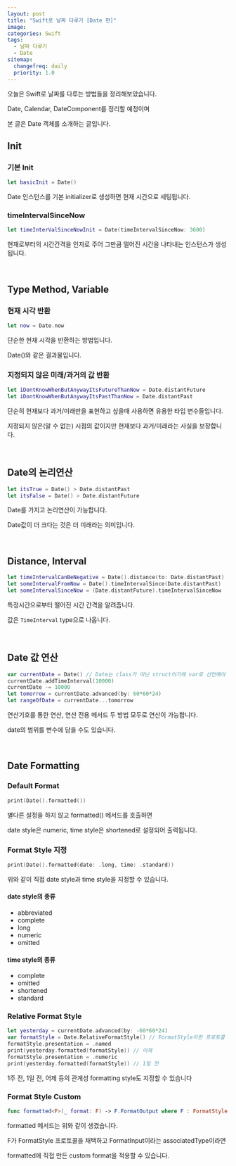 ```yaml
---
layout: post
title: "Swift로 날짜 다루기 [Date 편]"
image:
categories: Swift
tags: 
  - 날짜 다루기
  - Date
sitemap:
  changefreq: daily
  priority: 1.0
---
```




오늘은 Swift로 날짜를 다루는 방법들을 정리해보았습니다.

Date, Calendar, DateComponent를 정리할 예정이며

본 글은 Date 객체를 소개하는 글입니다.



## Init

### 기본 Init

```swift
let basicInit = Date()
```

Date 인스턴스를 기본 initializer로 생성하면 현재 시간으로 세팅됩니다.



### timeIntervalSinceNow

```swift
let timeInterValSinceNowInit = Date(timeIntervalSinceNow: 3600)
```

현재로부터의 시간간격을 인자로 주어 그만큼 떨어진 시간을 나타내는 인스턴스가 생성됩니다.

<br/>  

## Type Method, Variable

### 현재 시각 반환

```swift
let now = Date.now
```

단순한 현재 시각을 반환하는 방법입니다. 

Date()와 같은 결과물입니다.



### 지정되지 않은 미래/과거의 값 반환

```swift
let iDontKnowWhenButAnywayItsFutureThanNow = Date.distantFuture
let iDontKnowWhenButAnywayItsPastThanNow = Date.distantPast
```

단순히 현재보다 과거/미래만을 표현하고 싶을때 사용하면 유용한 타입 변수들입니다.

지정되지 않은(알 수 없는) 시점의 값이지만 현재보다 과거/미래라는 사실을 보장합니다.

 <br/> 

## Date의 논리연산

```swift
let itsTrue = Date() > Date.distantPast
let itsFalse = Date() > Date.distantFuture
```

Date를 가지고 논리연산이 가능합니다.

Date값이 더 크다는 것은 더 미래라는 의미입니다.

 <br/> 

## Distance, Interval

```swift
let timeIntervalCanBeNegative = Date().distance(to: Date.distantPast)
let someIntervalFromNow = Date().timeIntervalSince(Date.distantPast)
let someIntervalSinceNow = (Date.distantFuture).timeIntervalSinceNow
```

특정시간으로부터 떨어진 시간 간격을 알려줍니다.

값은 `TimeInterval` type으로 나옵니다.

<br/> 

## Date 값 연산

```swift
var currentDate = Date() // Date는 class가 아닌 struct이기에 var로 선언해야 수정가능
currentDate.addTimeInterval(10000)
currentDate -= 10000
let tomorrow = currentDate.advanced(by: 60*60*24)
let rangeOfDate = currentDate...tomorrow
```

연산기호를 통한 연산, 연산 전용 메서드 두 방법 모두로 연산이 가능합니다.

date의 범위를 변수에 담을 수도 있습니다.

<br/> 

## Date Formatting

### Default Format

```swift
print(Date().formatted())
```

별다른 설정을 하지 않고 formatted() 메서드를 호출하면

date style은 numeric, time style은 shortened로 설정되어 출력됩니다.

### Format Style 지정

```swift
print(Date().formatted(date: .long, time: .standard))
```

위와 같이 직접 date style과 time style을 지정할 수 있습니다.

#### date style의 종류

- abbreviated
- complete
- long
- numeric
- omitted

#### time style의 종류

- complete
- omitted
- shortened
- standard

### Relative Format Style

```swift
let yesterday = currentDate.advanced(by: -60*60*24)
var formatStyle = Date.RelativeFormatStyle() // FormatStyle이란 프로토콜 채택중
formatStyle.presentation = .named
print(yesterday.formatted(formatStyle)) // 어제
formatStyle.presentation = .numeric
print(yesterday.formatted(formatStyle)) // 1일 전
```

1주 전, 1일 전, 어제 등의 관계성 formatting style도 지정할 수 있습니다

### Format Style Custom

```swift
func formatted<F>(_ format: F) -> F.FormatOutput where F : FormatStyle, F.FormatInput == Date
```

formatted 메서드는 위와 같이 생겼습니다.

F가 FormatStyle 프로토콜을 채택하고 FormatInput이라는 associatedType이라면

formatted에 직접 만든 custom format을 적용할 수 있습니다.